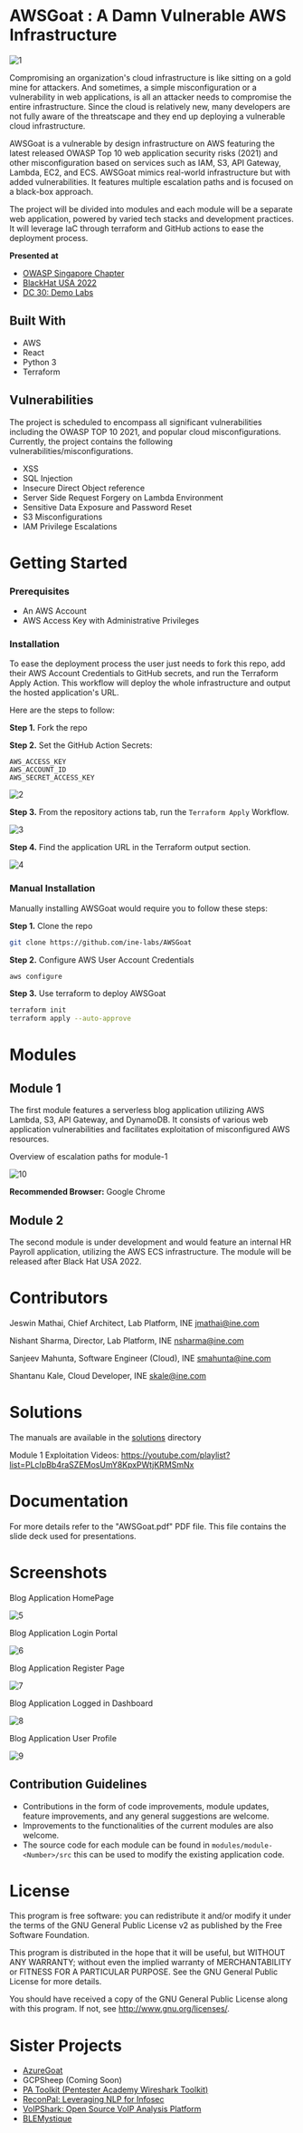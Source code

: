 # AWSGoat : A Damn Vulnerable AWS Infrastructure

![1](https://user-images.githubusercontent.com/65826354/179526664-cb123612-7f9a-41fe-bab2-eb6b3b2518d7.png)

Compromising an organization's cloud infrastructure is like sitting on a gold mine for attackers. And sometimes, a simple misconfiguration or a vulnerability in web applications, is all an attacker needs to compromise the entire infrastructure. Since the cloud is relatively new, many developers are not fully aware of the threatscape and they end up deploying a vulnerable cloud infrastructure.

AWSGoat is a vulnerable by design infrastructure on AWS featuring the latest released OWASP Top 10 web application security risks (2021) and other misconfiguration based on services such as IAM, S3, API Gateway, Lambda, EC2, and ECS. AWSGoat mimics real-world infrastructure but with added vulnerabilities. It features multiple escalation paths and is focused on a black-box approach.

The project will be divided into modules and each module will be a separate web application, powered by varied tech stacks and development practices. It will leverage IaC through terraform and GitHub actions to ease the deployment process.

**Presented at**

- [OWASP Singapore Chapter](https://owasp.org/www-chapter-singapore/)
- [BlackHat USA 2022](https://www.blackhat.com/us-22/arsenal/schedule/index.html#awsgoat--a-damn-vulnerable-aws-infrastructure-27999)
- [DC 30: Demo Labs](https://forum.defcon.org/node/242059)


## Built With

* AWS
* React
* Python 3
* Terraform

## Vulnerabilities

The project is scheduled to encompass all significant vulnerabilities including the OWASP TOP 10 2021, and popular cloud misconfigurations.
Currently, the project  contains the following vulnerabilities/misconfigurations.

* XSS
* SQL Injection
* Insecure Direct Object reference
* Server Side Request Forgery on Lambda Environment
* Sensitive Data Exposure and Password Reset
* S3 Misconfigurations
* IAM Privilege Escalations

# Getting Started

### Prerequisites
* An AWS Account
* AWS Access Key with Administrative Privileges


### Installation

To ease the deployment process the user just needs to fork this repo, add their AWS Account Credentials to GitHub secrets, and run the Terraform Apply Action. This workflow will deploy the whole infrastructure and output the hosted application's URL. 

Here are the steps to follow:

**Step 1.** Fork the repo

**Step 2.** Set the GitHub Action Secrets:

```
AWS_ACCESS_KEY
AWS_ACCOUNT_ID
AWS_SECRET_ACCESS_KEY
```

![2](https://user-images.githubusercontent.com/65826354/179526772-16e84787-3ac9-4fd2-b57c-0c794dad5e4f.png)

**Step 3.** From the repository actions tab, run the ``Terraform Apply`` Workflow.

![3](https://user-images.githubusercontent.com/65826354/179526776-f03918c2-d944-4480-a098-f9483156b570.png)

**Step 4.** Find the application URL in the Terraform output section.

![4](https://user-images.githubusercontent.com/65826354/179526780-b01d5c3f-9968-45e9-b698-a9b1905b32b9.png)


### Manual Installation

Manually installing AWSGoat would require you to follow these steps:

**Step 1.** Clone the repo
```sh
git clone https://github.com/ine-labs/AWSGoat
```

**Step 2.** Configure AWS User Account Credentials
```sh
aws configure
```

**Step 3.** Use terraform to deploy AWSGoat
```sh
terraform init
terraform apply --auto-approve
```

# Modules

## Module 1

The first module features a serverless blog application utilizing AWS Lambda, S3, API Gateway, and DynamoDB. It consists of various web application vulnerabilities and facilitates exploitation of misconfigured AWS resources.

Overview of escalation paths for module-1

![10](https://user-images.githubusercontent.com/65826354/179526761-7f473e3d-f71c-429d-bf49-16958c5cb7a6.png)


**Recommended Browser:** Google Chrome

## Module 2

The second module is under development and would feature an internal HR Payroll application, utilizing the AWS ECS infrastructure. The module will be released after Black Hat USA 2022.

# Contributors

Jeswin Mathai, Chief Architect, Lab Platform, INE  <jmathai@ine.com>

Nishant Sharma, Director, Lab Platform, INE <nsharma@ine.com>

Sanjeev Mahunta, Software Engineer (Cloud), INE <smahunta@ine.com>

Shantanu Kale, Cloud Developer, INE  <skale@ine.com>


# Solutions

The manuals are available in the [solutions](solutions/) directory 

Module 1 Exploitation Videos: https://youtube.com/playlist?list=PLcIpBb4raSZEMosUmY8KpxPWtjKRMSmNx

# Documentation

For more details refer to the "AWSGoat.pdf" PDF file. This file contains the slide deck used for presentations.

# Screenshots

Blog Application HomePage

![5](https://user-images.githubusercontent.com/65826354/179526784-2a1d7023-5c6f-4cfb-97b7-74b572b12829.png)

Blog Application Login Portal

![6](https://user-images.githubusercontent.com/65826354/179526792-2dad1a3b-f871-4128-a82b-9d1ba3b334f5.png)

Blog Application Register Page

![7](https://user-images.githubusercontent.com/65826354/179526796-fa4fa422-ffb5-4ff4-a2eb-1468e9c81fd6.png)

Blog Application Logged in Dashboard

![8](https://user-images.githubusercontent.com/65826354/179526801-6eb85d63-b7df-4fac-98f6-8afb834d2f49.png)

Blog Application User Profile

![9](https://user-images.githubusercontent.com/65826354/179526804-78f87773-965d-4eee-a5bf-fb1c1d448234.png)

## Contribution Guidelines

* Contributions in the form of code improvements, module updates, feature improvements, and any general suggestions are welcome. 
* Improvements to the functionalities of the current modules are also welcome. 
* The source code for each module can be found in ``modules/module-<Number>/src`` this can be used to modify the existing application code.

# License

This program is free software: you can redistribute it and/or modify it under the terms of the GNU General Public License v2 as published by the Free Software Foundation.

This program is distributed in the hope that it will be useful, but WITHOUT ANY WARRANTY; without even the implied warranty of MERCHANTABILITY or FITNESS FOR A PARTICULAR PURPOSE. See the GNU General Public License for more details.

You should have received a copy of the GNU General Public License along with this program. If not, see http://www.gnu.org/licenses/.

# Sister Projects

- [AzureGoat](https://github.com/ine-labs/AzureGoat)
- GCPSheep (Coming Soon)
- [PA Toolkit (Pentester Academy Wireshark Toolkit)](https://github.com/pentesteracademy/patoolkit)
- [ReconPal: Leveraging NLP for Infosec](https://github.com/pentesteracademy/reconpal) 
- [VoIPShark: Open Source VoIP Analysis Platform](https://github.com/pentesteracademy/voipshark)
- [BLEMystique](https://github.com/pentesteracademy/blemystique)
